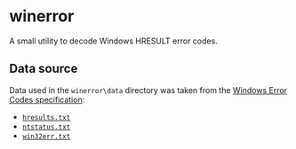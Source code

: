 # winerror
A small utility to decode Windows HRESULT error codes.

## Data source
Data used in the `winerror\data` directory was taken from the [Windows Error Codes specification](https://docs.microsoft.com/en-us/openspecs/windows_protocols/ms-erref/1bc92ddf-b79e-413c-bbaa-99a5281a6c90):
  * [`hresults.txt`](https://docs.microsoft.com/en-us/openspecs/windows_protocols/ms-erref/705fb797-2175-4a90-b5a3-3918024b10b8)
  * [`ntstatus.txt`](https://docs.microsoft.com/en-us/openspecs/windows_protocols/ms-erref/596a1078-e883-4972-9bbc-49e60bebca55)
  * [`win32err.txt`](https://docs.microsoft.com/en-us/openspecs/windows_protocols/ms-erref/18d8fbe8-a967-4f1c-ae50-99ca8e491d2d)
